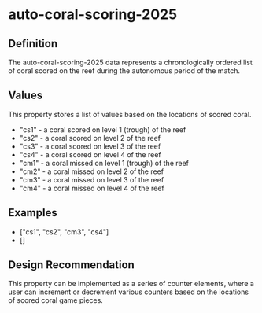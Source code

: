 # auto-coral-scoring-2025

## Definition
The auto-coral-scoring-2025 data represents a chronologically ordered list of coral scored on the reef during the autonomous period of the match.

## Values
This property stores a list of values based on the locations of scored coral.
- "cs1" - a coral scored on level 1 (trough) of the reef
- "cs2" - a coral scored on level 2 of the reef
- "cs3" - a coral scored on level 3 of the reef
- "cs4" - a coral scored on level 4 of the reef
- "cm1" - a coral missed on level 1 (trough) of the reef
- "cm2" - a coral missed on level 2 of the reef
- "cm3" - a coral missed on level 3 of the reef
- "cm4" - a coral missed on level 4 of the reef

## Examples
- ["cs1", "cs2", "cm3", "cs4"]
- []

## Design Recommendation
This property can be implemented as a series of counter elements, where a user can increment or decrement various counters based on the locations of scored coral game pieces.